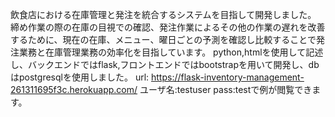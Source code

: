 飲食店における在庫管理と発注を統合するシステムを目指して開発しました。
締め作業の際の在庫の目視での確認、発注作業によるその他の作業の遅れを改善するために、現在の在庫、メニュー、曜日ごとの予測を確認し比較することで発注業務と在庫管理業務の効率化を目指しています。
python,htmlを使用して記述し、バックエンドではflask,フロントエンドではbootstrapを用いて開発し、dbはpostgresqlを使用しました。
url: https://flask-inventory-management-261311695f3c.herokuapp.com/ ユーザ名:testuser pass:testで例が閲覧できます。
